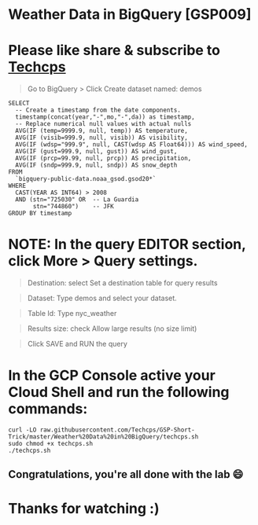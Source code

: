 
# Weather Data in BigQuery [GSP009]

# Please like share & subscribe to [Techcps](https://www.youtube.com/@techcps)

> Go to BigQuery > Click Create dataset named: demos

```
SELECT
  -- Create a timestamp from the date components.
  timestamp(concat(year,"-",mo,"-",da)) as timestamp,
  -- Replace numerical null values with actual nulls
  AVG(IF (temp=9999.9, null, temp)) AS temperature,
  AVG(IF (visib=999.9, null, visib)) AS visibility,
  AVG(IF (wdsp="999.9", null, CAST(wdsp AS Float64))) AS wind_speed,
  AVG(IF (gust=999.9, null, gust)) AS wind_gust,
  AVG(IF (prcp=99.99, null, prcp)) AS precipitation,
  AVG(IF (sndp=999.9, null, sndp)) AS snow_depth
FROM
  `bigquery-public-data.noaa_gsod.gsod20*`
WHERE
  CAST(YEAR AS INT64) > 2008
  AND (stn="725030" OR  -- La Guardia
       stn="744860")    -- JFK
GROUP BY timestamp
```

# NOTE: In the query EDITOR section, click More > Query settings.

> Destination: select Set a destination table for query results

> Dataset: Type demos and select your dataset.

> Table Id: Type nyc_weather

> Results size: check Allow large results (no size limit)

> Click SAVE and RUN the query

# In the GCP Console active your Cloud Shell and run the following commands:

```
curl -LO raw.githubusercontent.com/Techcps/GSP-Short-Trick/master/Weather%20Data%20in%20BigQuery/techcps.sh
sudo chmod +x techcps.sh
./techcps.sh
```

## Congratulations, you're all done with the lab 😄

# Thanks for watching :)
